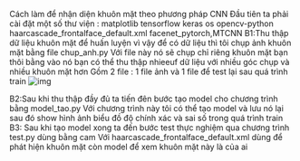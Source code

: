 Cách làm để nhận diện khuôn mặt theo phương pháp CNN
Đầu tiên ta phải cài đặt một số thư viện : 
    matplotlib
    tensorflow
    keras
    os
    opencv-python
    haarcascade_frontalface_default.xml
    facenet_pytorch,MTCNN
B1:Thu thập dữ liệu khuôn mặt để huấn luyện vì vậy để có dữ liệu thì tôi chụp ảnh khuôn mặt bằng file chup_anh.py 
    Với file này nó sẽ chụp chỉ riêng khuôn mặt bạn thôi bằng vào nó bạn có thể thu thập nhieeuf dữ liệu với nhiều góc chụp và nhiều khuôn mặt hơn 
    Gồm 2 file : 1 file ảnh và 1 file để test lại sau quá trình train 
![img](https://github.com/mmm44455/FACE_PROJECT/assets/132626865/a6c40366-7368-4b9d-a6dd-957583316d75)

B2:Sau khi thu thập đầy đủ ta tiến đên bước tạo model cho chương trình bằng model_tao.py 
    Với chương trình này tôi có thể tạo model và lưu nó lại sau đó show hình ảnh biểu đồ độ chính xác và sai số trong quá trình train
B3: Sau khi tạo model xong ta đến bước test thực nghiệm qua chương trình test.py dùng bằng cam
    Với haarcascade_frontalface_default.xml dùng để phát hiện khuôn mặt còn model để xem khuôn mặt này là của ai 
